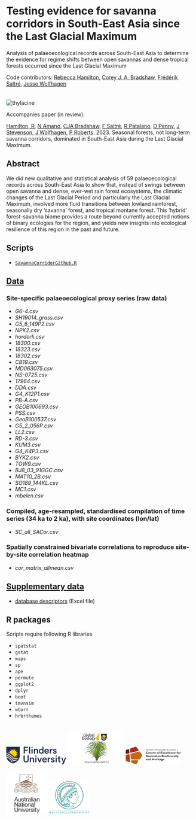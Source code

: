 # Testing evidence for savanna corridors in South-East Asia since the Last Glacial Maximum

Analysis of palaeoecological records across South-East Asia to determine the evidence for regime shifts between open savannas and dense tropical forests occurred since the Last Glacial Maximum

Code contributors: <a href="https://github.com/rebjham">Rebecca Hamilton</a>, <a href="https://github.com/cjabradshaw">Corey J. A. Bradshaw</a>, <a href="https://github.com/FredSaltre">Frédérik Saltré</a>, <a href="https://github.com/wolfhagenj">Jesse Wolfhagen</a>

<img align="center" src="www/forest2savanna.png" alt="thylacine" width="800" style="margin-top: 20px">

Accompanies paper (in review):

<a href="https://scholar.google.com/citations?user=CyGOzPEAAAAJ&hl=en">Hamilton, R</a>, <a href="https://www.shh.mpg.de/person/53942/2375">N Amano</a>, <a href="https://globalecologyflinders.com/people/#DIRECTOR">CJA Bradshaw</a>, <a href="https://globalecologyflinders.com/people/#COORDINATOR">F Saltré</a>, <a href="https://www.shh.mpg.de/person/101971/2164017">R Patalano</a>, <a href="https://scholar.google.com.au/citations?user=A7JatqAAAAAJ&hl=en">D Penny</a>, <a href="https://researchprofiles.anu.edu.au/en/persons/janelle-stevenson">J Stevenson</a>, <a href="https://www.shh.mpg.de/person/104532/2184779">J Wolfhagen</a>, <a href="https://www.shh.mpg.de/179129/patrickroberts">P Roberts</a>. 2023. Seasonal forests, not long-term savanna corridors, dominated in South-East Asia during the Last Glacial Maximum.

## Abstract
We did new qualitative and statistical analysis of 59 palaeoecological records across South-East Asia to show that, instead of swings between open savanna and dense, ever-wet rain forest ecosystems, the climatic changes of the Last Glacial Period and particularly the Last Glacial Maximum, involved more fluid transitions between lowland rainforest, seasonally dry ‘savanna’ forest, and tropical montane forest. This ‘hybrid’ forest-savanna biome provides a route beyond currently accepted notions of binary ecologies for the region, and yields new insights into ecological resilience of this region in the past and future.

## Scripts
- <a href="https://github.com/cjabradshaw/SavannaCorridors/blob/main/scripts/SavannaCorridorGithub.R"><code>SavannaCorridorGithub.R</code></a>

## <a href="https://github.com/cjabradshaw/SavannaCorridors/tree/main/data">Data</a>
### Site-specific palaeoecological proxy series (raw data)
- <em>G6-4.csv</em>
- <em>SH19014_grass.csv</em>
- <em>G5_6_149P2.csv</em>
- <em>NPK2.csv</em>
- <em>hordorli.csv</em>
- <em>18300.csv</em>
- <em>18323.csv</em>
- <em>18302.csv</em>
- <em>CB19.csv</em>
- <em>MD063075.csv</em>
- <em>NS-0725.csv</em>
- <em>17964.csv</em>
- <em>DDA.csv</em>
- <em>G4_K12P1.csv</em>
- <em>PB-A.csv</em>
- <em>GEOB100693.csv</em>
- <em>PSS.csv</em>
- <em>GeoB100537.csv</em>
- <em>G5_2_056P.csv</em>
- <em>LL2.csv</em>
- <em>RD-3.csv</em>
- <em>KUM3.csv</em>
- <em>G4_K4P3.csv</em>
- <em>BYK2.csv</em>
- <em>TOW9.csv</em>
- <em>BJ8_03_91GGC.csv</em>
- <em>MAT10_2B.csv</em>
- <em>SO189_144KL.csv</em>
- <em>MC1.csv</em>
- <em>mbelen.csv</em>

### Compiled, age-resampled, standardised compilation of time series (34 ka to 2 ka), with site coordinates (lon/lat)
- <em>SC_all_SACor.csv</em>

### Spatially constrained bivariate correlations to reproduce site-by-site correlation heatmap
- <em>cor_matrix_allmean.csv</em>

## <a href="https://github.com/cjabradshaw/SavannaCorridors/tree/main/data">Supplementary data</a>
- <a href="https://github.com/cjabradshaw/SavannaCorridors/blob/main/supplementary/supplementary_data_SC_draft1.xlsx">database descriptors</a> (Excel file)

## R packages
Scripts require following R libraries
- <code>spatstat</code>
- <code>gstat</code>
- <code>maps</code>
- <code>sp</code>
- <code>ape</code>
- <code>permute</code>
- <code>ggplot2</code>
- <code>dplyr</code>
- <code>boot</code>
- <code>tmvnsim</code>
- <code>wCorr</code>
- <code>hrbrthemes</code>

<a href="https://www.flinders.edu.au"><img align="bottom-left" src="www/Flinders_University_Logo_Horizontal_RGB_Master.png" alt="Flinders University logo" width="160" style="margin-top: 20px"></a>
<a href="https://globalecologyflinders.com"><img align="bottom-left" src="www/GEL Logo Kaurna New Transp.png" alt="GEL logo" width="150" style="margin-top: 20px"></a> <a href="https://EpicAustralia.org.au"><img align="bottom-left" src="www/CabahFCL.jpg" alt="CABAH logo" width="150" style="margin-top: 20px"></a> <a href="https://www.anu.edu.au"><img align="bottom-left" src="www/anulogo.png" alt="ANU logo" width="110" style="margin-top: 20px"></a> <a href="https://www.shh.mpg.de/en"><img align="bottom-left" src="www/maxplancklogo.png" alt="Max Planck logo" width="110" style="margin-top: 20px"></a>
